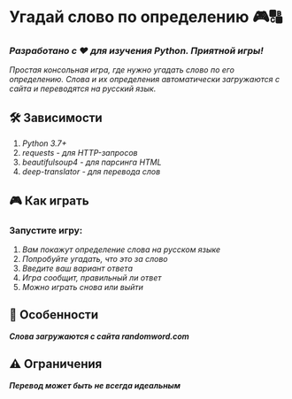 # Угадай слово по определению 🎮🔠
### *Разработано с ❤️ для изучения Python. Приятной игры!*
*Простая консольная игра, где нужно угадать слово по его определению. Слова и их определения автоматически загружаются с сайта и переводятся на русский язык.*


## 🛠 Зависимости
1. *Python 3.7+*
2. *requests - для HTTP-запросов*
3. *beautifulsoup4 - для парсинга HTML*
4. *deep-translator - для перевода слов*

## 🎮 Как играть
### Запустите игру:
1. *Вам покажут определение слова на русском языке*
2. *Попробуйте угадать, что это за слово*
3. *Введите ваш вариант ответа*
4. *Игра сообщит, правильный ли ответ*
5. *Можно играть снова или выйти*

## 🚀 Особенности
***Слова загружаются с сайта randomword.com***

## ⚠️ Ограничения
***Перевод может быть не всегда идеальным***